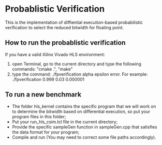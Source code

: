 # Probablistic Verification
This is the implementation of diffiential execution-based probabilistic verification to select the reduced bitwidth for floating point. 

## How to run the probablistic verification
If you have a valid Xilinx Vivado HLS environment:
1. open Terminal, go to the current directory and type the following commands: "cmake .", "make"
2. type the command: ./fpverification alpha epsilon error. For example: ./fpverification 0.999 0.03 0.000001

## To run a new benchmark
- The folder hls\_kernel contains the specific program that we will work on to determine the bitwidth based on differential execution, so put your program files in this folder;
- Put your run\_hls_csim.tcl file in the current directory;
- Provide the specific sampleGen function in sampleGen.cpp that satisfies the data format for your program;
- Compile and run (You may need to correct some file paths accordingly).



